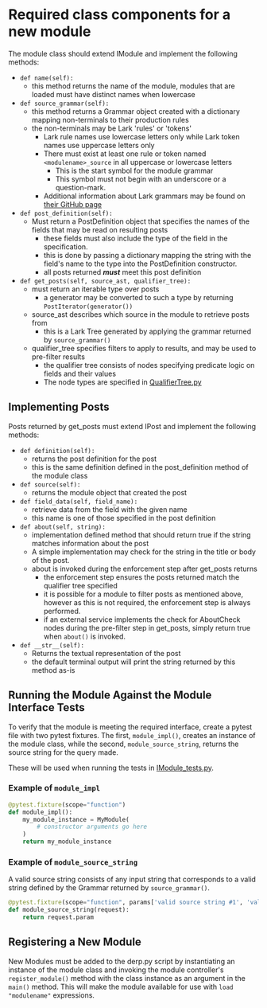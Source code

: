 # Required class components for a new module

The module class should extend IModule and implement the following methods:
  - `def name(self):`
    - this method returns the name of the module, modules that are loaded must have distinct names when lowercase
  - `def source_grammar(self):`
    - this method returns a Grammar object created with a dictionary mapping non-terminals to their production rules
    - the non-terminals may be Lark 'rules' or 'tokens' 
      - Lark rule names use lowercase letters only while Lark token names use uppercase letters only
      - There must exist at least one rule or token named `<modulename>_source` in all uppercase or lowercase letters
        - This is the start symbol for the module grammar
        - This symbol must not begin with an underscore or a question-mark.
      - Additional information about Lark grammars may be found on [their GitHub page](https://github.com/lark-parser/lark)
  - `def post_definition(self):`
    - Must return a PostDefinition object that specifies the names of the fields that may be read on resulting posts
      - these fields must also include the type of the field in the specification.
      - this is done by passing a dictionary mapping the string with the field's name to the type into the PostDefinition constructor.
      - all posts returned ***must*** meet this post definition
  - `def get_posts(self, source_ast, qualifier_tree):`
    - must return an iterable type over posts
      - a generator may be converted to such a type by returning `PostIterator(generator())`
    - source_ast describes which source in the module to retrieve posts from
      - this is a Lark Tree generated by applying the grammar returned by `source_grammar()`
    - qualifier_tree specifies filters to apply to results, and may be used to pre-filter results
      - the qualifier tree consists of nodes specifying predicate logic on fields and their values
      - The node types are specified in [QualifierTree.py](../derp/qualifiers/QualifierTree.py)

## Implementing Posts
Posts returned by get_posts must extend IPost and implement the following methods:
  - `def definition(self):`
    - returns the post definition for the post
    - this is the same definition defined in the post_definition method of the module class
  - `def source(self):`
    - returns the module object that created the post
  - `def field_data(self, field_name):`
    - retrieve data from the field with the given name
    - this name is one of those specified in the post definition
  - `def about(self, string):`
    - implementation defined method that should return true if the string matches information about the post
    - A simple implementation may check for the string in the title or body of the post.
    - about is invoked during the enforcement step after get_posts returns
      - the enforcement step ensures the posts returned match the qualifier tree specified
      - it is possible for a module to filter posts as mentioned above, however as this is not required, the enforcement step is always performed.
      - if an external service implements the check for AboutCheck nodes during the pre-filter step in get_posts, simply return true when `about()` is invoked.
  - `def __str__(self):`
    - Returns the textual representation of the post 
    - the default terminal output will print the string returned by this method as-is

## Running the Module Against the Module Interface Tests
  To verify that the module is meeting the required interface, create a pytest file
  with two pytest fixtures. The first, `module_impl()`, creates an instance of the module class, while
  the second, `module_source_string`, returns the source string for the query made.

  These will be used when running the tests in [IModule_tests.py](../derp/modules/tests/IModule_tests.py).

### Example of `module_impl`
```Python
@pytest.fixture(scope="function")
def module_impl():
    my_module_instance = MyModule(
        # constructor arguments go here
    )
    return my_module_instance
```

### Example of `module_source_string`
A valid source string consists of any input string that corresponds to a valid string defined by
the Grammar returned by `source_grammar()`.
```Python
@pytest.fixture(scope="function", params['valid source string #1', 'valid source string #2'])
def module_source_string(request):
    return request.param
```

## Registering a New Module
New Modules must be added to the derp.py script by instantiating an instance of the module class and
invoking the module controller's `register_module()` method with the class instance as an argument in the `main()` method.
This will make the module available for use with `load "modulename"` expressions.